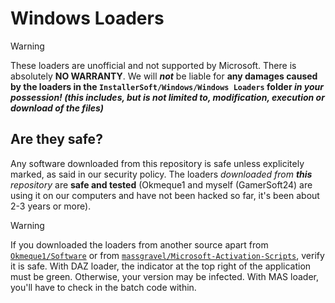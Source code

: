 # Windows Loaders

> [!WARNING]
>
> These loaders are unofficial and not supported by Microsoft. There is absolutely **NO WARRANTY**. We will ***not*** be liable for **any damages caused by the loaders in the `InstallerSoft/Windows/Windows Loaders` folder *in your possession! (this includes, but is not limited to, modification, execution or download of the files)***

## Are they safe?

Any software downloaded from this repository is safe unless explicitely marked, as said in our security policy. The loaders *downloaded from **this** repository* are **safe and tested** (Okmeque1 and myself (GamerSoft24) are using it on our computers and have not been hacked so far, it's been about 2-3 years or more).

> [!WARNING]
> 
> If you downloaded the loaders from another source apart from [`Okmeque1/Software`](https://github.com/Okmeque1/Software) or from [`massgravel/Microsoft-Activation-Scripts`](https://github.com/massgravel/Microsoft-Activation-Scripts), verify it is safe. With DAZ loader, the indicator at the top right of the application must be green. Otherwise, your version may be infected. With MAS loader, you'll have to check in the batch code within.
                                                                                                                                                                                           
                                                                                                                                                                                           
